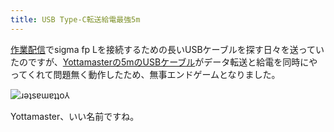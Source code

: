 ```yaml
---
title: USB Type-C転送給電最強5m
---
```

[作業配信](https://www.youtube.com/c/r7kamura)でsigma fp Lを接続するための長いUSBケーブルを探す日々を送っていたのですが、[Yottamasterの5mのUSBケーブル](https://www.amazon.co.jp/dp/B09Y1BY75P)がデータ転送と給電を同時にやってくれて問題無く動作したため、無事エンドゲームとなりました。

![](https://lh6.googleusercontent.com/y-wY5-2PgiNQtNZyj7VBKsSBlnIE8BOkJANHjxsWbrL4UhyI-XTJlPRE6cCgC223vxxfSEXfIYJMAmA-JP2G5hJKzoTajArtNI4NggNRc0TilcctX0eHtwmoiGOsW30UtkAmjrLiCcgeLiAhTyM "ɹǝʇsɐɯɐʇʇo⅄")

Yottamaster、いい名前ですね。
